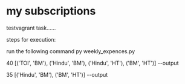 # my subscriptions
 testvagrant task......

steps for execution:

run the following command
py weekly_expences.py


40
[('TOI', 'BM'), ('Hindu', 'BM'), ('Hindu', 'HT'), ('BM', 'HT')]  --output


35
[('Hindu', 'BM'), ('BM', 'HT')]  --output